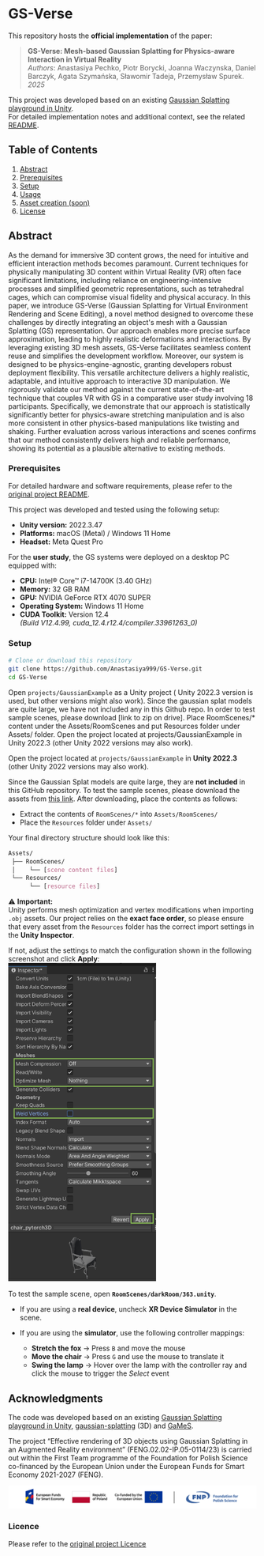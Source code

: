 # GS-Verse  

This repository hosts the **official implementation** of the paper:  
> **GS-Verse: Mesh-based Gaussian Splatting for Physics-aware Interaction in Virtual Reality**  
> _Authors_: Anastasiya Pechko, Piotr Borycki, Joanna Waczynska, Daniel Barczyk, Agata Szymańska, Sławomir Tadeja, Przemysław Spurek.  
> _2025_  


This project was developed based on an existing [Gaussian Splatting playground in Unity](https://github.com/aras-p/UnityGaussianSplatting).  
For detailed implementation notes and additional context, see the related [README](/projects/readme.md).


## Table of Contents

1. [Abstract](#abstract)  
2. [Prerequisites](#prerequisites)  
3. [Setup](#setup)
4. [Usage](#usage)  
5. [Asset creation (soon)](#asset-creation)
6. [License](#license)  

## Abstract 

As the demand for immersive 3D content grows, the need for intuitive and efficient interaction methods becomes paramount. Current techniques for physically manipulating 3D content within Virtual Reality (VR) often face significant limitations, including reliance on engineering-intensive processes and simplified geometric representations, such as tetrahedral cages, which can compromise visual fidelity and physical accuracy. In this paper, we introduce GS-Verse (Gaussian Splatting for Virtual Environment Rendering and Scene Editing), a novel method designed to overcome these challenges by directly integrating an object's mesh with a Gaussian Splatting (GS) representation. Our approach enables more precise surface approximation, leading to highly realistic deformations and interactions. By leveraging existing 3D mesh assets, GS-Verse facilitates seamless content reuse and simplifies the development workflow.
Moreover, our system is designed to be physics-engine-agnostic, granting developers robust deployment flexibility. This versatile architecture delivers a highly realistic, adaptable, and intuitive approach to interactive 3D manipulation. We rigorously validate our method against the current state-of-the-art technique that couples VR with GS in a comparative user study involving 18 participants. Specifically, we demonstrate that our approach is statistically significantly better for physics-aware stretching manipulation and is also more consistent in other physics-based manipulations like twisting and shaking. Further evaluation across various interactions and scenes confirms that our method consistently delivers high and reliable performance, showing its potential as a plausible alternative to existing methods.

### Prerequisites

For detailed hardware and software requirements, please refer to the [original project README](/projects/readme.md).

This project was developed and tested using the following setup:

- **Unity version:** 2022.3.47  
- **Platforms:** macOS (Metal) / Windows 11 Home  
- **Headset:** Meta Quest Pro  

For the **user study**, the GS systems were deployed on a desktop PC equipped with:  
- **CPU:** Intel® Core™ i7-14700K (3.40 GHz)  
- **Memory:** 32 GB RAM  
- **GPU:** NVIDIA GeForce RTX 4070 SUPER  
- **Operating System:** Windows 11 Home  
- **CUDA Toolkit:** Version 12.4  
  *(Build V12.4.99, cuda_12.4.r12.4/compiler.33961263_0)*  

### Setup

```bash
# Clone or download this repository
git clone https://github.com/Anastasiya999/GS-Verse.git
cd GS-Verse
```
Open `projects/GaussianExample` as a Unity project ( Unity 2022.3 version is used, but other versions might also work). Since the gaussian splat models are quite large, we have not included any in this Github repo. In order to test sample scenes, please download [link to zip on drive]. Place RoomScenes/* content under the Assets/RoomScenes and put Resources folder under Assets/ folder.
Open the project located at projects/GaussianExample in Unity 2022.3 (other Unity 2022 versions may also work).

Open the project located at `projects/GaussianExample` in **Unity 2022.3** (other Unity 2022 versions may also work).

Since the Gaussian Splat models are quite large, they are **not included** in this GitHub repository.
To test the sample scenes, please download the assets from [this link](https://drive.google.com/file/d/1W1AyAVohk6ITPe2Faz6F3SPZgpz2_edP/view?usp=sharing). After downloading, place the contents as follows:

- Extract the contents of `RoomScenes/*` into `Assets/RoomScenes/`
- Place the `Resources` folder under `Assets/`

Your final directory structure should look like this:

```css
Assets/
 ├── RoomScenes/
 │    └── [scene content files]
 └── Resources/
      └── [resource files]
```
⚠️ **Important:**  
Unity performs mesh optimization and vertex modifications when importing `.obj` assets.
Our project relies on the **exact face order**, so please ensure that every asset from the `Resources` folder has the correct import settings in the **Unity Inspector**.  

If not, adjust the settings to match the configuration shown in the following screenshot and click **Apply**:  
<img src="docs/Images/shotMeshInspector.png" alt="Screenshot" width="300"/>

To test the sample scene, open **`RoomScenes/darkRoom/363.unity`**.

- If you are using a **real device**, uncheck **XR Device Simulator** in the scene.  
- If you are using the **simulator**, use the following controller mappings:

  - **Stretch the fox** → Press `B` and move the mouse  
  - **Move the chair** → Press `G` and use the mouse to translate it  
  - **Swing the lamp** → Hover over the lamp with the controller ray and click the mouse to trigger the *Select* event

## Acknowledgments
The code was developed based on an existing [Gaussian Splatting playground in Unity](https://github.com/aras-p/UnityGaussianSplatting), [gaussian-splatting](https://github.com/graphdeco-inria/gaussian-splatting) (3D) and [GaMeS](https://github.com/waczjoan/gaussian-mesh-splatting).

The project “Effective rendering of 3D objects using Gaussian Splatting in an Augmented Reality environment” (FENG.02.02-IP.05-0114/23) is carried out within the First Team programme of the Foundation for Polish Science co-financed by the European Union under the European Funds for Smart Economy 2021-2027 (FENG).
<div align="center">
<img src="docs/Images/fnp.png" />
</div>

### Licence

Please refer to the [original project Licence](https://github.com/aras-p/UnityGaussianSplatting?tab=readme-ov-file#license-and-external-code-used)